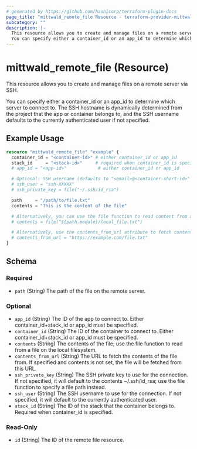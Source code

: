 ```yaml
---
# generated by https://github.com/hashicorp/terraform-plugin-docs
page_title: "mittwald_remote_file Resource - terraform-provider-mittwald"
subcategory: ""
description: |-
  This resource allows you to create and manage files on a remote server via SSH.
  You can specify either a container_id or an app_id to determine which server to connect to. The SSH hostname is dynamically determined from the project that the app or container belongs to, and the SSH username defaults to the currently authenticated user if not specified.
---
```


# mittwald_remote_file (Resource)

This resource allows you to create and manage files on a remote server via SSH.

You can specify either a container_id or an app_id to determine which server to connect to. The SSH hostname is dynamically determined from the project that the app or container belongs to, and the SSH username defaults to the currently authenticated user if not specified.

## Example Usage

```terraform
resource "mittwald_remote_file" "example" {
  container_id = "<container-id>" # either container_id or app_id
  stack_id     = "<stack-id>"     # required when container_id is specified
  # app_id = "<app-id>"            # either container_id or app_id

  # Optional: SSH username (defaults to "<email>@<container-short-id>" if omitted)
  # ssh_user = "ssh-XXXXX"
  # ssh_private_key = file("~/.ssh/id_rsa")

  path     = "/path/to/file.txt"
  contents = "This is the content of the file"

  # Alternatively, you can use the file function to read content from a local file
  # contents = file("${path.module}/local_file.txt")

  # Alternatively, use the contents_from_url attribute to fetch content from a URL
  # contents_from_url = "https://example.com/file.txt"
}
```

<!-- schema generated by tfplugindocs -->
## Schema

### Required

- `path` (String) The path of the file on the remote server.

### Optional

- `app_id` (String) The ID of the app to connect to. Either container_id+stack_id or app_id must be specified.
- `container_id` (String) The ID of the container to connect to. Either container_id+stack_id or app_id must be specified.
- `contents` (String) The contents of the file; use the file function to read from a file on the local filesystem.
- `contents_from_url` (String) The URL to fetch the contents of the file from. If specified and contents is not set, the file will be fetched from this URL.
- `ssh_private_key` (String) The SSH private key to use for the connection. If not specified, it will default to the contents ~/.ssh/id_rsa; use the file function to specify a file path instead.
- `ssh_user` (String) The SSH username to use for the connection. If not specified, it will default to the currently authenticated user.
- `stack_id` (String) The ID of the stack that the container belongs to. Required when container_id is specified.

### Read-Only

- `id` (String) The ID of the remote file resource.
